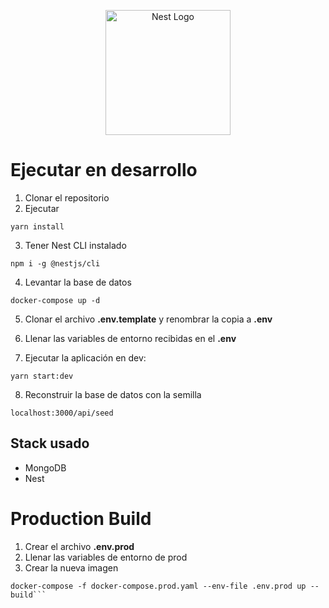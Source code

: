 <p align="center">
  <a href="http://nestjs.com/" target="blank"><img src="https://nestjs.com/img/logo-small.svg" width="200" alt="Nest Logo" /></a>
</p>

# Ejecutar en desarrollo

1. Clonar el repositorio
2. Ejecutar

```
yarn install
```

3. Tener Nest CLI instalado

```
npm i -g @nestjs/cli
```

4. Levantar la base de datos

```
docker-compose up -d
```

5. Clonar el archivo **.env.template** y renombrar la copia a **.env**

6. Llenar las variables de entorno recibidas en el **.env**

7. Ejecutar la aplicación en dev:

```
yarn start:dev
```

8. Reconstruir la base de datos con la semilla

```
localhost:3000/api/seed
```

## Stack usado

- MongoDB
- Nest

# Production Build

1. Crear el archivo **.env.prod**
2. Llenar las variables de entorno de prod
3. Crear la nueva imagen

````
docker-compose -f docker-compose.prod.yaml --env-file .env.prod up --build```
````
